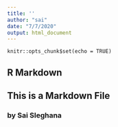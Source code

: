 ```yaml
---
title: ''
author: "sai"
date: "7/7/2020"
output: html_document
---
```


```{r setup, include=FALSE}
knitr::opts_chunk$set(echo = TRUE)
```

## R Markdown

## This is a Markdown File
### by Sai Sleghana

```
```

